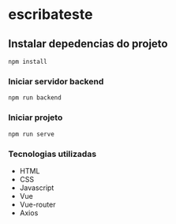 # escribateste

## Instalar depedencias do projeto

```
npm install
```

### Iniciar servidor backend

```
npm run backend
```

### Iniciar projeto

```
npm run serve
```

### Tecnologias utilizadas

- HTML
- CSS
- Javascript
- Vue
- Vue-router
- Axios
